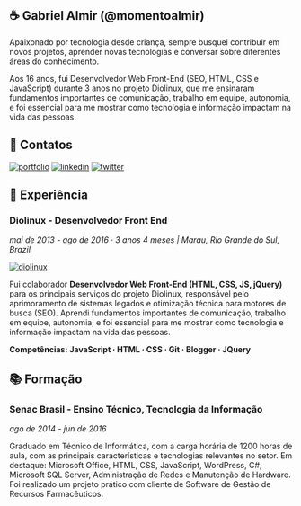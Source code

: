 
## ☕ Gabriel Almir (@momentoalmir)
Apaixonado por tecnologia desde criança, sempre busquei contribuir em novos projetos, aprender novas tecnologias e conversar sobre diferentes áreas do conhecimento.

Aos 16 anos, fui Desenvolvedor Web Front-End (SEO, HTML, CSS e JavaScript) durante 3 anos no projeto Diolinux, que me ensinaram fundamentos importantes de comunicação, trabalho em equipe, autonomia, e foi essencial para me mostrar como tecnologia e informação impactam na vida das pessoas.

## 🔗 Contatos

[![portfolio](https://img.shields.io/badge/github-000?style=for-the-badge&logo=ko-fi&logoColor=white)](https://github.com/momentoalmir)
[![linkedin](https://img.shields.io/badge/linkedin-0A66C2?style=for-the-badge&logo=linkedin&logoColor=white)](https://www.linkedin.com/in/momentoalmir/)
[![twitter](https://img.shields.io/badge/@momentoalmir-1DA1F2?style=for-the-badge&logo=twitter&logoColor=white)](https://twitter.com/momentoalmir)


## 💼 Experiência

### Diolinux - Desenvolvedor Front End
*mai de 2013 - ago de 2016 · 3 anos 4 meses | Marau, Rio Grande do Sul, Brazil*


[![diolinux](https://i.ibb.co/ZG9jYVg/Webp-net-resizeimage-1.png)](https://diolinux.com.br/)

Fui colaborador __Desenvolvedor Web Front-End (HTML, CSS, JS, jQuery)__ para os principais serviços do projeto Diolinux, responsável pelo aprimoramento de sistemas legados e otimização técnica
para motores de busca (SEO). Aprendi fundamentos importantes de comunicação,
trabalho em equipe, autonomia, e foi essencial para me mostrar como tecnologia e
informação impactam na vida das pessoas.

__Competências: JavaScript · HTML · CSS · Git · Blogger · JQuery__

## 📚 Formação


### Senac Brasil - Ensino Técnico, Tecnologia da Informação
*ago de 2014 - jun de 2016*

Graduado em Técnico de Informática, com a carga horária de 1200 horas de aula, com as principais características e tecnologias relevantes no setor. Em destaque: Microsoft Office, HTML, CSS, JavaScript, WordPress, C#, Microsoft SQL Server, Administração de Redes e Manutenção de Hardware. Foi realizado um projeto prático com cliente de Software de Gestão de Recursos Farmacêuticos.

